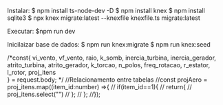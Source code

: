 Instalar:
$ npm install ts-node-dev -D
$ npm install knex
$ npm install sqlite3
$ npx knex migrate:latest --knexfile knexfile.ts migrate:latest


Executar:
$npm run dev


Inicilaizar base de dados:
$ npm run knex:migrate
$ npm run knex:seed

/*const{
        vi_vento,
        vf_vento,
        raio,
        k_somb,
        inercia_turbina,
        inercia_gerador,
        atrito_turbina,
        atrito_gerador,
        k_torcao,
        n_polos,
        freq_rotacao,
        r_estator,
        l_rotor,
        proj_itens   
    } = request.body;
    */
    //Relacionamento entre tabelas
    //const projAero = proj_itens.map((item_id:number) =>{
    //   if(item_id==1){
    //        return{
    //            proj_itens.select("")
    //        };
    //    }; 
    //});

